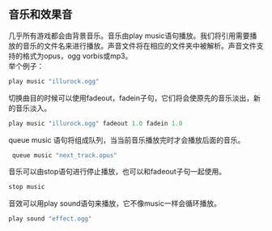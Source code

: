 ## 音乐和效果音
几乎所有游戏都会由背景音乐。音乐由play music语句播放。我们将引用需要播放的音乐的文件名来进行播放。声音文件将在相应的文件夹中被解析。声音文件支持的格式为opus，ogg vorbis或mp3。    
举个例子：    
```python
play music "illurock.ogg"
```

切换曲目的时候可以使用fadeout，fadein子句，它们将会使原先的音乐淡出，新的音乐淡入。
```python
play music "illurock.ogg" fadeout 1.0 fadein 1.0
```

queue music 语句将组成队列，当当前音乐播放完时才会播放后面的音乐。
```python
 queue music "next_track.opus"
```

音乐可以由stop语句进行停止播放，也可以和fadeout子句一起使用。
```python
stop music
```

音效可以用play sound语句来播放，它不像music一样会循环播放。
```python
play sound "effect.ogg"
```
